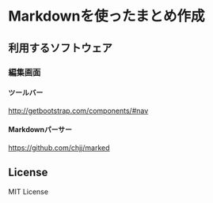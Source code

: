 # Markdownを使ったまとめ作成


## 利用するソフトウェア

### 編集画面

#### ツールバー

http://getbootstrap.com/components/#nav

#### Markdownパーサー

https://github.com/chjj/marked

## License

MIT License

